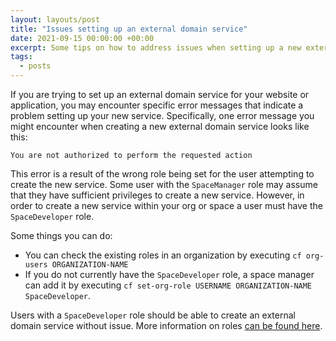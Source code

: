 ```yaml
---
layout: layouts/post
title: "Issues setting up an external domain service"
date: 2021-09-15 00:00:00 +00:00
excerpt: Some tips on how to address issues when setting up a new external domain service
tags:
  - posts
---
```


If you are trying to set up an external domain service for your website or application, you may encounter specific error messages that indicate a problem setting up your new service. Specifically, one error message you might encounter when creating a new external domain service looks like this:

```shell
You are not authorized to perform the requested action
```

This error is a result of the wrong role being set for the user attempting to create the new service. Some user with the `SpaceManager` role may assume that they have sufficient privileges to create a new service. However, in order to create a new service within your org or space a user must have the `SpaceDeveloper` role.

Some things you can do:

- You can check the existing roles in an organization by executing `cf org-users ORGANIZATION-NAME`
- If you do not currently have the `SpaceDeveloper` role, a space manager can add it by executing `cf set-org-role USERNAME ORGANIZATION-NAME SpaceDeveloper`.

Users with a `SpaceDeveloper` role should be able to create an external domain service without issue. More information on roles [can be found here](https://docs.cloudfoundry.org/adminguide/cli-user-management.html).
